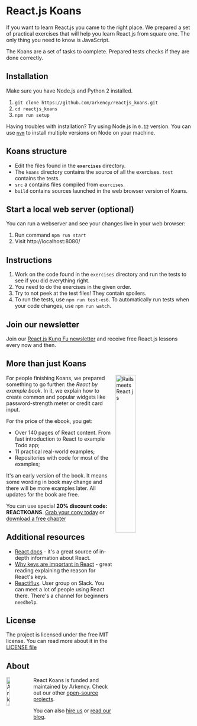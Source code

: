 # React.js Koans

If you want to learn React.js you came to the right place. We prepared a set of practical exercises that will help you learn React.js from square one. The only thing you need to know is JavaScript.

The Koans are a set of tasks to complete. Prepared tests checks if they are done correctly.

## Installation

Make sure you have Node.js and Python 2 installed.

  1. `git clone https://github.com/arkency/reactjs_koans.git`
  2. `cd reactjs_koans`
  3. `npm run setup`

Having troubles with installation? Try using Node.js in `0.12` version. You can use [`nvm`](https://github.com/creationix/nvm) to install multiple versions on Node on your machine.

## Koans structure

 * Edit the files found in the **`exercises`** directory.
 * The `koans` directory contains the source of all the exercises. `test` contains the tests.
 * `src` a contains files compiled from `exercises`.
 * `build` contains sources launched in the web browser version of Koans.

## Start a local web server (optional)

You can run a webserver and see your changes live in your web browser:

  1. Run command `npm run start`
  2. Visit http://localhost:8080/

## Instructions

  1. Work on the code found in the `exercises` directory and run the tests to see if you did everything right.
  2. You need to do the exercises in the given order.
  3. Try to not peek at the test files! They contain spoilers.
  4. To run the tests, use `npm run test-es6`. To automatically run tests when your code changes, use `npm run watch`.

## Join our newsletter

Join our [React.js Kung Fu newsletter](http://eepurl.com/br5PF1) and receive free React.js lessons every now and then.

## More than just Koans

<img src="http://reactkungfu.com/assets/images/rbe-cover.png" alt="Rails meets React.js" width="33%" style="margin-right: 3em" align="right" />

For people finishing Koans, we prepared something to go further: the *React by example book*. In it, we explain how to create common and popular widgets like password-strength meter or credit card input.

For the price of the ebook, you get:

* Over 140 pages of React content. From fast introduction to React to example Todo app;
* 11 practical real-world examples;
* Repositories with code for most of the examples;

It's an early version of the book. It means some wording in book may change and there will be more examples later. All updates for the book are free.

You can use special **20% discount code: REACTKOANS**.
[Grab your copy today](https://arkency.dpdcart.com/cart/add?product_id=113689&method_id=120078) or [download a free chapter](http://reactkungfu.com/assets/misc/sample.pdf)


## Additional resources

  * [React docs](https://facebook.github.io/react/docs/getting-started.html) - it's a great source of in-depth information about React.
  * [Why keys are important in React](http://blog.arkency.com/2014/10/react-dot-js-and-dynamic-children-why-the-keys-are-important/) - great reading explaining the reason for React's keys.
  * [Reactiflux](http://www.reactiflux.com/). User group on Slack. You can meet a lot of people using React there. There's a channel for beginners `needhelp`.

## License

The project is licensed under the free MIT license. You can read more about it in the [LICENSE file](https://github.com/arkency/reactjs_koans/blob/master/LICENSE)

## About

<img src="http://arkency.com/images/arkency.png" alt="Arkency" width="14%" align="left" />

React Koans is funded and maintained by Arkency. Check out our other [open-source projects](https://github.com/arkency).

You can also [hire us](http://arkency.com) or [read our blog](http://blog.arkency.com).
